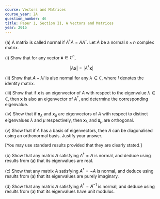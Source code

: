 ```yaml
---
course: Vectors and Matrices
course_year: IA
question_number: 46
title: Paper 1, Section II, A Vectors and Matrices
year: 2015
---
```




(a) A matrix is called normal if $A^{\dagger} A=A A^{\dagger}$. Let $A$ be a normal $n \times n$ complex matrix.

(i) Show that for any vector $\mathbf{x} \in \mathbb{C}^{n}$,

$$|A \mathbf{x}|=\left|A^{\dagger} \mathbf{x}\right|$$

(ii) Show that $A-\lambda I$ is also normal for any $\lambda \in \mathbb{C}$, where $I$ denotes the identity matrix.

(iii) Show that if $\mathbf{x}$ is an eigenvector of $A$ with respect to the eigenvalue $\lambda \in \mathbb{C}$, then $\mathbf{x}$ is also an eigenvector of $A^{\dagger}$, and determine the corresponding eigenvalue.

(iv) Show that if $\mathbf{x}_{\lambda}$ and $\mathbf{x}_{\mu}$ are eigenvectors of $A$ with respect to distinct eigenvalues $\lambda$ and $\mu$ respectively, then $\mathbf{x}_{\lambda}$ and $\mathbf{x}_{\mu}$ are orthogonal.

(v) Show that if $A$ has a basis of eigenvectors, then $A$ can be diagonalised using an orthonormal basis. Justify your answer.

[You may use standard results provided that they are clearly stated.]

(b) Show that any matrix $A$ satisfying $A^{\dagger}=A$ is normal, and deduce using results from (a) that its eigenvalues are real.

(c) Show that any matrix $A$ satisfying $A^{\dagger}=-A$ is normal, and deduce using results from (a) that its eigenvalues are purely imaginary.

(d) Show that any matrix $A$ satisfying $A^{\dagger}=A^{-1}$ is normal, and deduce using results from (a) that its eigenvalues have unit modulus.
